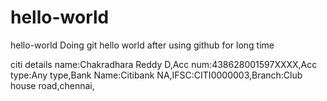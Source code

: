 # hello-world
hello-world
Doing git hello world after using github for long time


citi details
name:Chakradhara Reddy D,Acc num:438628001597XXXX,Acc type:Any type,Bank Name:Citibank NA,IFSC:CITI0000003,Branch:Club house road,chennai,
